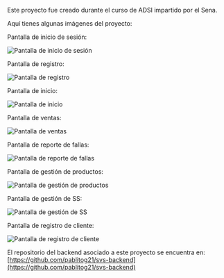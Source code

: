 Este proyecto fue creado durante el curso de ADSI impartido por el Sena.

Aquí tienes algunas imágenes del proyecto:

Pantalla de inicio de sesión:

![Pantalla de inicio de sesión](https://github.com/pablitog21/svs-frontend/assets/149818575/e3526d0a-e3a5-4eab-b168-585a1f7eddd4)

Pantalla de registro:

![Pantalla de registro](https://github.com/pablitog21/svs-frontend/assets/149818575/f5146389-4206-4382-a774-06907b478ad3)

Pantalla de inicio:

![Pantalla de inicio](https://github.com/pablitog21/svs-frontend/assets/149818575/8cade98d-9e2a-458d-bc57-1364078d4d4d)

Pantalla de ventas:

![Pantalla de ventas](https://github.com/pablitog21/svs-frontend/assets/149818575/6dae32b9-bbb5-40d2-bbf5-52ff0244db56)

Pantalla de reporte de fallas:

![Pantalla de reporte de fallas](https://github.com/pablitog21/svs-frontend/assets/149818575/f08363ba-6cb7-4130-9be0-c22688f8cb67)

Pantalla de gestión de productos:

![Pantalla de gestión de productos](https://github.com/pablitog21/svs-frontend/assets/149818575/b56fc8c6-902c-4369-a7b2-76fa5aca5c28)

Pantalla de gestión de SS:

![Pantalla de gestión de SS](https://github.com/pablitog21/svs-frontend/assets/149818575/b8de2b19-e144-4c6d-8afc-4e338b3131d8)

Pantalla de registro de cliente:

![Pantalla de registro de cliente](https://github.com/pablitog21/svs-frontend/assets/149818575/75d76dba-b8a5-4c74-85ce-cb31e0075e72)

El repositorio del backend asociado a este proyecto se encuentra en: [https://github.com/pablitog21/svs-backend](https://github.com/pablitog21/svs-backend)
